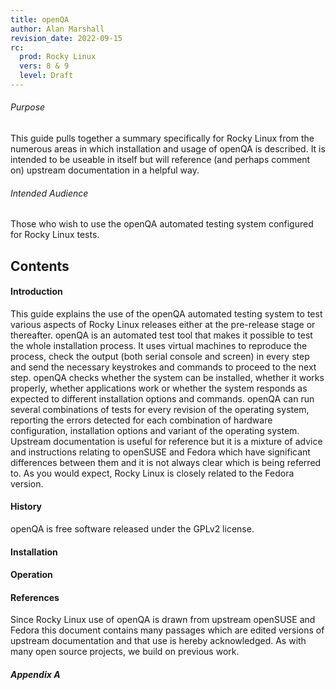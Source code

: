 ```yaml
---
title: openQA
author: Alan Marshall
revision_date: 2022-09-15
rc:
  prod: Rocky Linux
  vers: 8 & 9
  level: Draft
---
```


###### Purpose
This guide pulls together a summary specifically for Rocky Linux from the numerous areas in which installation and usage of openQA is described. It is intended to be useable in itself but will reference (and perhaps comment on) upstream documentation in a helpful way.

###### Intended Audience
Those who wish to use the openQA automated testing system configured for Rocky Linux tests.

## Contents
<will be automated>

#### Introduction
This guide explains the use of the openQA automated testing system to test various aspects of Rocky Linux releases either at the pre-release stage or thereafter.
openQA is an automated test tool that makes it possible to test the whole installation process. It uses virtual machines to reproduce the process, check the output (both serial console and screen) in every step and send the necessary keystrokes and commands to proceed to the next step. openQA checks whether the system can be installed, whether it works properly, whether applications work or whether the system responds as expected to different installation options and commands.
openQA can run several combinations of tests for every revision of the operating system, reporting the errors detected for each combination of hardware configuration, installation options and variant of the operating system.
Upstream documentation is useful for reference but it is a mixture of advice and instructions relating to openSUSE and Fedora which have significant differences between them and it is not always clear which is being referred to.
As you would expect, Rocky Linux is closely related to the Fedora version.

#### History
openQA is free software released under the GPLv2 license.

#### Installation

#### Operation

#### References
Since Rocky Linux use of openQA is drawn from upstream openSUSE and Fedora this document contains many passages which are edited versions of upstream documentation and that use is hereby acknowledged. As with many open source projects, we build on previous work.
##### Appendix A

